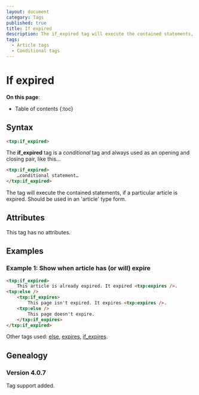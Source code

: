 ```yaml
---
layout: document
category: Tags
published: true
title: If expired
description: The if_expired tag will execute the contained statements, if a particular article is expired.
tags:
  - Article tags
  - Conditional tags
---
```


# If expired

**On this page**:

* Table of contents
{:toc}

## Syntax

~~~ html
<txp:if_expired>
~~~

The **if_expired** tag is a *conditional* tag and always used as an opening and closing pair, like this…

~~~ html
<txp:if_expired>
    …conditional statement…
</txp:if_expired>
~~~

The tag will execute the contained statements, if a particular article is expired. Should be used in an 'article' type form.

## Attributes

This tag has no attributes.

## Examples

### Example 1: Show when article has (or will) expire

~~~ html
<txp:if_expired>
    This article is already expired. It expired <txp:expires />.
<txp:else />
    <txp:if_expires>
        This page isn't expired. It expires <txp:expires />.
    <txp:else />
        This page doesn't expire.
    </txp:if_expires>
</txp:if_expired>
~~~

Other tags used: [else](else), [expires](expires), [if_expires](if_expires).

## Genealogy

### Version 4.0.7

Tag support added.
